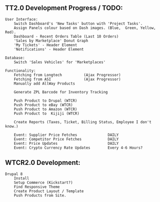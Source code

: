 TT2.0 Development Progress / TODO:
-------------------------------------------------------------------------------
    User Interface:
        Switch Dashboard's 'New Tasks' button with 'Project Tasks'.
        Assign Panels colour based on Dash images. (Blue,  Green, Yellow, Red).
        Dashboard - Recent Orders Table (Last 10 Orders)
        'Sales by Marketplace' Donut Graph
        'My Tickets' - Header Element
        'Notifications' - Header Element
    
    Database:
        Switch 'Sales Vehicles' for 'Marketplaces'

    Functionality:
        Fetching from Longtech          (Ajax Progressor)
        Fetching from ASI               (Ajax Progressor)
        Manually add AllWay Products    

        Generate ZPL Barcode for Inventory Tracking
        
        Push Product to Drupal (WTCR)
        Push Product to eBay (WTCR)
        Push Product to Amazon (WTCR)
        Push Product to  Kijiji (WTCR)

        Create Reports (Taxes, Ticket, Billing Status, Employee I don't know.)

        Event: Supplier Price Fetches              DAILY
        Event: Competitor Price Fetches            DAILY
        Event: Price Updates                       DAILY
        Event: Crypto Currency Rate Updates        Every 4-6 Hours?
        
        
WTCR2.0 Development:
-------------------------------------------------------------------------------
    Drupal 8
        Install
        Setup Commerce (Kickstart?)
        Find Responsive Theme
        Create Product Layout / Template
        Push Products from Site.
        
    
    